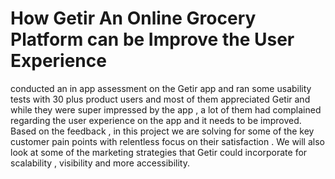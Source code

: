 # How Getir An Online Grocery Platform can be Improve the User Experience 
 
conducted an in app assessment on the Getir app and ran some usability tests with 30 plus product users and most of them appreciated Getir and while they were super impressed by the app , a lot of them had complained regarding the user experience on the app and it needs to be improved. Based on the feedback , in this project we are solving for some of the key customer pain points with relentless focus on their satisfaction . We will also look at some of the marketing strategies that Getir could incorporate for scalability , visibility and more accessibility.
